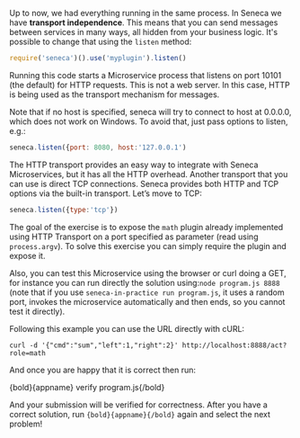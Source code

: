 Up to now, we had everything running in the same process. In Seneca we have
**transport independence**. This means that you can send messages between services in
many ways, all hidden from your business logic. It's possible to change that
using the `listen` method:

```javascript
require('seneca')().use('myplugin').listen()
```
Running this code starts a Microservice process that listens on port 10101
(the default) for HTTP requests. This is not a web server.
In this case, HTTP is being used as the transport mechanism for messages.

Note that if no host is specified, seneca will try to connect to host at 0.0.0.0,
which does not work on Windows. To avoid that, just pass options to listen, e.g.:

```javascript
seneca.listen({port: 8080, host:'127.0.0.1')
```

The HTTP transport provides an easy way to integrate with Seneca Microservices,
but it has all the HTTP overhead.
Another transport that you can use is direct TCP connections. Seneca provides
both HTTP and TCP options via the built-in transport. Let’s move to TCP:

```javascript
seneca.listen({type:'tcp'})
```

The goal of the exercise is to expose the `math` plugin already implemented using
HTTP Transport on a port specified as parameter (read using `process.argv`).
To solve this exercise you can simply require the plugin and expose it.

Also, you can test this Microservice using the browser or curl doing a GET, for
instance you can run directly the solution using:`node program.js 8888` (note that
if you use `seneca-in-practice run program.js`, it uses a random port, invokes
the microservice automatically and then ends, so you cannot test it directly).

Following this example you can use the URL directly with cURL:

`curl -d '{"cmd":"sum","left":1,"right":2}' http://localhost:8888/act?role=math`

And once you are happy that it is correct then run:

  {bold}{appname} verify program.js{/bold}

And your submission will be verified for correctness.
After you have a correct solution, run `{bold}{appname}{/bold}` again and
select the next problem!
